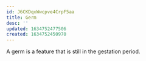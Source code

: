 ```yaml
---
id: J6CKDqxWwcpve4CrpF5aa
title: Germ
desc: ''
updated: 1634752477506
created: 1634752450970
---
```


A germ is a feature that is still in the gestation period. 
